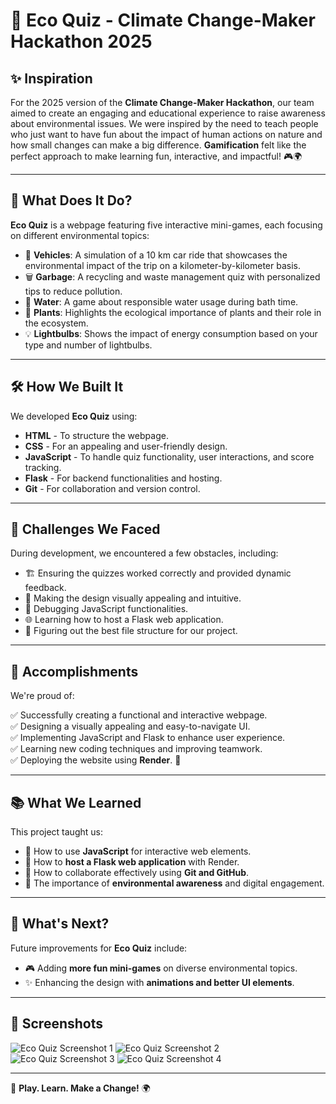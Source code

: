 # 🌱 Eco Quiz - Climate Change-Maker Hackathon 2025

## ✨ Inspiration
For the 2025 version of the **Climate Change-Maker Hackathon**, our team aimed to create an engaging and educational experience to raise awareness about environmental issues. We were inspired by the need to teach people who just want to have fun about the impact of human actions on nature and how small changes can make a big difference. **Gamification** felt like the perfect approach to make learning fun, interactive, and impactful! 🎮🌍

---

## 🎯 What Does It Do?
**Eco Quiz** is a webpage featuring five interactive mini-games, each focusing on different environmental topics:

- 🚗 **Vehicles**: A simulation of a 10 km car ride that showcases the environmental impact of the trip on a kilometer-by-kilometer basis.
- 🗑️ **Garbage**: A recycling and waste management quiz with personalized tips to reduce pollution.
- 🚿 **Water**: A game about responsible water usage during bath time.
- 🌿 **Plants**: Highlights the ecological importance of plants and their role in the ecosystem.
- 💡 **Lightbulbs**: Shows the impact of energy consumption based on your type and number of lightbulbs.

---

## 🛠️ How We Built It
We developed **Eco Quiz** using:

- **HTML** - To structure the webpage.
- **CSS** - For an appealing and user-friendly design.
- **JavaScript** - To handle quiz functionality, user interactions, and score tracking.
- **Flask** - For backend functionalities and hosting.
- **Git** - For collaboration and version control.

---

## 🚧 Challenges We Faced
During development, we encountered a few obstacles, including:

- 🏗️ Ensuring the quizzes worked correctly and provided dynamic feedback.
- 🎨 Making the design visually appealing and intuitive.
- 🐞 Debugging JavaScript functionalities.
- 🌐 Learning how to host a Flask web application.
- 📁 Figuring out the best file structure for our project.

---

## 🎉 Accomplishments
We're proud of:

✅ Successfully creating a functional and interactive webpage.  
✅ Designing a visually appealing and easy-to-navigate UI.  
✅ Implementing JavaScript and Flask to enhance user experience.  
✅ Learning new coding techniques and improving teamwork.  
✅ Deploying the website using **Render**. 🚀

---

## 📚 What We Learned
This project taught us:

- 🔹 How to use **JavaScript** for interactive web elements.
- 🔹 How to **host a Flask web application** with Render.
- 🔹 How to collaborate effectively using **Git and GitHub**.
- 🔹 The importance of **environmental awareness** and digital engagement.

---

## 🔮 What's Next?
Future improvements for **Eco Quiz** include:

- 🎮 Adding **more fun mini-games** on diverse environmental topics.
- ✨ Enhancing the design with **animations and better UI elements**.

---

## 📸 Screenshots
![Eco Quiz Screenshot 1](https://github.com/user-attachments/assets/a5d81cc0-8e8e-4a0e-87cb-200adbd883bc)
![Eco Quiz Screenshot 2](https://github.com/user-attachments/assets/bf0deb1a-eadf-4de7-ad02-097cae2ee48c)
![Eco Quiz Screenshot 3](https://github.com/user-attachments/assets/5f4125d2-3e20-4a08-828b-3cbe94444a94)
![Eco Quiz Screenshot 4](https://github.com/user-attachments/assets/ebabd4fc-f340-4d04-aa5e-831d181e9325)

---

🚀 **Play. Learn. Make a Change!** 🌍
